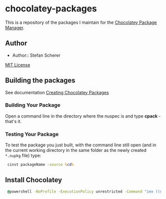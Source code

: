 chocolatey-packages
===================

This is a repository of the packages I maintain for the [Chocolatey Package Manager](http://chocolatey.org/).

## Author

- Author:: Stefan Scherer


[MIT License](https://github.com/StefanScherer/chocolatey-packages/blob/master/LICENSE.md)

## Building the packages

See documentation [Creating Chocolatey Packages](https://github.com/chocolatey/chocolatey/wiki/CreatePackages)

### Building Your Package

Open a command line in the directory where the nuspec is and type **cpack** - that's it.

### Testing Your Package

To test the package you just built, with the command line still open (and in the current working directory in the same folder as the newly created `*.nupkg` file) type:  

```cmd
 cinst packageName -source %cd%
```

## Install Chocolatey

```cmd
 @powershell -NoProfile -ExecutionPolicy unrestricted -Command "iex ((new-object net.webclient).DownloadString('https://chocolatey.org/install.ps1'))" && SET PATH=%PATH%;%systemdrive%\chocolatey\bin
```

